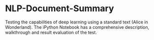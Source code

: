 # NLP-Document-Summary
Testing the capabilities of deep learning using a standard text (Alice in Wonderland). The iPython Notebook has a comprehensive description, walkthrough and result evaluation of the test.
